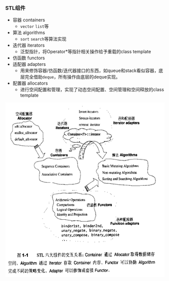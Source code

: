 ### STL组件

- 容器 containers
  - `vector` `list`等
- 算法  algorithms
  - `sort` `search`等算法实现
- 迭代器 iterators
  - 泛型指针，将Operator*等指针相关操作给予重载的class template
- 仿函数 functors
- 适配器 adapters
  - 用来修饰容器/仿函数/迭代器接口的东西，如queue和stack看似容器，底层完全借助`deque`，所有操作由底层的deque实现。
- 配置器 allocators
  - 进行空间配置和管理，实现了动态空间配置、空间管理和空间释放的class template

![avatar](../pics/stl.png)